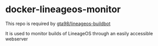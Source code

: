 # docker-lineageos-monitor

This repo is required by [gta98/lineageos-buildbot](https://github.com/gta98/lineageos-buildbot)

It is used to monitor builds of LineageOS through an easily accessible webserver
